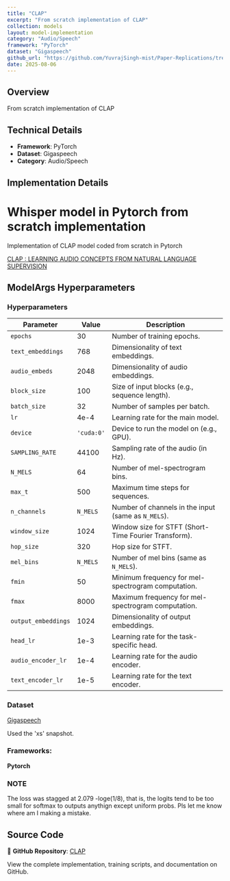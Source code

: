 ```yaml
---
title: "CLAP"
excerpt: "From scratch implementation of CLAP"
collection: models
layout: model-implementation
category: "Audio/Speech"
framework: "PyTorch"
dataset: "Gigaspeech"
github_url: "https://github.com/YuvrajSingh-mist/Paper-Replications/tree/master/CLAP"
date: 2025-08-06
---
```


## Overview
From scratch implementation of CLAP

## Technical Details
- **Framework**: PyTorch
- **Dataset**: Gigaspeech
- **Category**: Audio/Speech

## Implementation Details

# Whisper model in Pytorch from scratch implementation

Implementation of CLAP model coded from scratch in Pytorch 

[CLAP : LEARNING AUDIO CONCEPTS FROM NATURAL LANGUAGE SUPERVISION](https://arxiv.org/pdf/2206.04769)

## ModelArgs Hyperparameters

### Hyperparameters

| Parameter             | Value       | Description                                                                 |
|-----------------------|-------------|-----------------------------------------------------------------------------|
| `epochs`              | 30          | Number of training epochs.                                                  |
| `text_embeddings`     | 768         | Dimensionality of text embeddings.                                          |
| `audio_embeds`        | 2048        | Dimensionality of audio embeddings.                                         |
| `block_size`          | 100         | Size of input blocks (e.g., sequence length).                               |
| `batch_size`          | 32          | Number of samples per batch.                                                |
| `lr`                  | 4e-4        | Learning rate for the main model.                                           |
| `device`              | `'cuda:0'`  | Device to run the model on (e.g., GPU).                                     |
| `SAMPLING_RATE`       | 44100       | Sampling rate of the audio (in Hz).                                         |
| `N_MELS`              | 64          | Number of mel-spectrogram bins.                                             |
| `max_t`               | 500         | Maximum time steps for sequences.                                           |
| `n_channels`          | `N_MELS`    | Number of channels in the input (same as `N_MELS`).                         |
| `window_size`         | 1024        | Window size for STFT (Short-Time Fourier Transform).                        |
| `hop_size`            | 320         | Hop size for STFT.                                                         |
| `mel_bins`            | `N_MELS`    | Number of mel bins (same as `N_MELS`).                                      |
| `fmin`                | 50          | Minimum frequency for mel-spectrogram computation.                          |
| `fmax`                | 8000        | Maximum frequency for mel-spectrogram computation.                          |
| `output_embeddings`   | 1024        | Dimensionality of output embeddings.                                        |
| `head_lr`             | 1e-3        | Learning rate for the task-specific head.                                   |
| `audio_encoder_lr`    | 1e-4        | Learning rate for the audio encoder.                                        |
| `text_encoder_lr`     | 1e-5        | Learning rate for the text encoder.                                         |

### Dataset

[Gigaspeech](https://huggingface.co/datasets/speechcolab/gigaspeech)

Used the 'xs' snapshot.

### Frameworks:
**Pytorch**

### NOTE
The loss was stagged at 2.079 -loge(1/8), that is, the logits tend to be too small for softmax to outputs anythign except uniform probs. Pls let me know where am I making a mistake.


## Source Code
📁 **GitHub Repository**: [CLAP](https://github.com/YuvrajSingh-mist/Paper-Replications/tree/master/CLAP)

View the complete implementation, training scripts, and documentation on GitHub.
